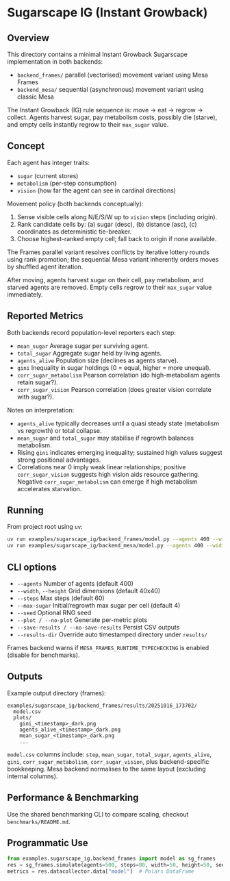 # Sugarscape IG (Instant Growback)

## Overview

This directory contains a minimal Instant Growback Sugarscape implementation in
both backends:

- `backend_frames/` parallel (vectorised) movement variant using Mesa Frames
- `backend_mesa/` sequential (asynchronous) movement variant using classic Mesa

The Instant Growback (IG) rule sequence is: move -> eat -> regrow -> collect.
Agents harvest sugar, pay metabolism costs, possibly die (starve), and empty
cells instantly regrow to their `max_sugar` value.

## Concept

Each agent has integer traits:

- `sugar` (current stores)
- `metabolism` (per-step consumption)
- `vision` (how far the agent can see in cardinal directions)

Movement policy (both backends conceptually):

1. Sense visible cells along N/E/S/W up to `vision` steps (including origin).
2. Rank candidate cells by: (a) sugar (desc), (b) distance (asc), (c) coordinates
   as deterministic tie-breaker.
3. Choose highest-ranked empty cell; fall back to origin if none available.

The Frames parallel variant resolves conflicts by iterative lottery rounds using
rank promotion; the sequential Mesa variant inherently orders moves by shuffled
agent iteration.

After moving, agents harvest sugar on their cell, pay metabolism, and starved
agents are removed. Empty cells regrow to their `max_sugar` value immediately.

## Reported Metrics

Both backends record population-level reporters each step:

- `mean_sugar` Average sugar per surviving agent.
- `total_sugar` Aggregate sugar held by living agents.
- `agents_alive` Population size (declines as agents starve).
- `gini` Inequality in sugar holdings (0 = equal, higher = more unequal).
- `corr_sugar_metabolism` Pearson correlation (do high-metabolism agents retain sugar?).
- `corr_sugar_vision` Pearson correlation (does greater vision correlate with sugar?).

Notes on interpretation:

- `agents_alive` typically decreases until a quasi steady state (metabolism vs regrowth) or total collapse.
- `mean_sugar` and `total_sugar` may stabilise if regrowth balances metabolism.
- Rising `gini` indicates emerging inequality; sustained high values suggest strong positional advantages.
- Correlations near 0 imply weak linear relationships; positive `corr_sugar_vision` suggests high vision aids resource gathering. Negative `corr_sugar_metabolism` can emerge if high metabolism accelerates starvation.

## Running

From project root using `uv`:

```bash
uv run examples/sugarscape_ig/backend_frames/model.py --agents 400 --width 40 --height 40 --steps 60 --seed 123 --plot --save-results
uv run examples/sugarscape_ig/backend_mesa/model.py --agents 400 --width 40 --height 40 --steps 60 --seed 123 --plot --save-results
```

## CLI options

- `--agents` Number of agents (default 400)
- `--width`, `--height` Grid dimensions (default 40x40)
- `--steps` Max steps (default 60)
- `--max-sugar` Initial/regrowth max sugar per cell (default 4)
- `--seed` Optional RNG seed
- `--plot / --no-plot` Generate per-metric plots
- `--save-results / --no-save-results` Persist CSV outputs
- `--results-dir` Override auto timestamped directory under `results/`

Frames backend warns if `MESA_FRAMES_RUNTIME_TYPECHECKING` is enabled (disable for benchmarks).

## Outputs

Example output directory (frames):

```
examples/sugarscape_ig/backend_frames/results/20251016_173702/
  model.csv
  plots/
    gini_<timestamp>_dark.png
    agents_alive_<timestamp>_dark.png
    mean_sugar_<timestamp>_dark.png
    ...
```

`model.csv` columns include: `step`, `mean_sugar`, `total_sugar`, `agents_alive`,
`gini`, `corr_sugar_metabolism`, `corr_sugar_vision`, plus backend-specific bookkeeping.
Mesa backend normalises to the same layout (excluding internal columns).

## Performance & Benchmarking

Use the shared benchmarking CLI to compare scaling, checkout `benchmarks/README.md`.

## Programmatic Use

```python
from examples.sugarscape_ig.backend_frames import model as sg_frames
res = sg_frames.simulate(agents=500, steps=80, width=50, height=50, seed=42)
metrics = res.datacollector.data["model"]  # Polars DataFrame
```